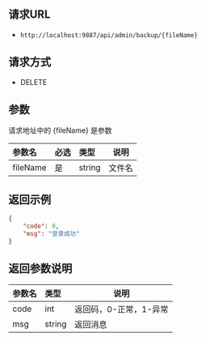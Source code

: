 
## 请求URL
- `http://localhost:9887/api/admin/backup/{fileName}`

## 请求方式
- DELETE

## 参数

请求地址中的 {fileName} 是参数

|参数名|必选|类型|说明|
|:----    |:---|:----- |-----   |
|fileName  |是  |string |文件名   |


## 返回示例

``` json
{
    "code": 0, 
    "msg": "登录成功"
}
```

## 返回参数说明

|参数名|类型|说明|
|:-----  |:-----|-----                           |
|code |int   |返回码，0-正常，1-异常  |
|msg |string   | 返回消息  |


